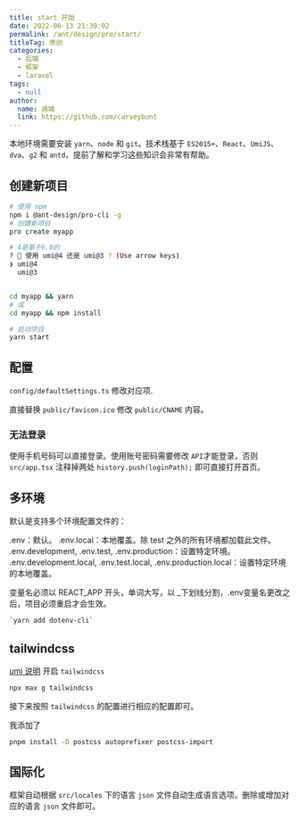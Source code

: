 ```yaml
---
title: start 开始
date: 2022-06-13 21:39:02
permalink: /ant/design/pro/start/
titleTag: 原创
categories: 
  - 后端
  - 框架
  - laravel
tags: 
  - null
author: 
  name: 诚城
  link: https://github.com/carveybunt
---
```


本地环境需要安装 `yarn`、`node` 和 `git`。技术栈基于 `ES2015+`、`React`、`UmiJS`、`dva`、`g2` 和 `antd`，提前了解和学习这些知识会非常有帮助。
<!-- more -->

## 创建新项目

```sh
# 使用 npm
npm i @ant-design/pro-cli -g
# 创建新项目
pro create myapp

# 4是基于6.0的  
? 🐂 使用 umi@4 还是 umi@3 ? (Use arrow keys)
❯ umi@4
  umi@3


cd myapp && yarn
# 或
cd myapp && npm install

# 启动项目
yarn start
```

## 配置

`config/defaultSettings.ts` 修改对应项.

直接替换 `public/favicon.ico`
修改 `public/CNAME` 内容。

### 无法登录

使用手机号码可以直接登录。使用账号密码需要修改 `API`才能登录，否则 `src/app.tsx` 注释掉两处 `history.push(loginPath);` 即可直接打开首页。

## 多环境

默认是支持多个环境配置文件的：

.env：默认。
.env.local：本地覆盖。除 test 之外的所有环境都加载此文件。
.env.development, .env.test, .env.production：设置特定环境。
.env.development.local, .env.test.local, .env.production.local：设置特定环境的本地覆盖。

变量名必须以 REACT_APP 开头，单词大写，以 _下划线分割，.env变量名更改之后，项目必须重启才会生效。

```sh
`yarn add dotenv-cli`
```

## tailwindcss

[umi 说明](https://umijs.org/docs/max/tailwindcss) 开启 `tailwindcss`

```sh
npx max g tailwindcss
```

接下来按照 `tailwindcss` 的配置进行相应的配置即可。

我添加了

```sh
pnpm install -D postcss autoprefixer postcss-import
```

## 国际化

框架自动根据 `src/locales` 下的语言 `json` 文件自动生成语言选项。删除或增加对应的语言 `json` 文件即可。

